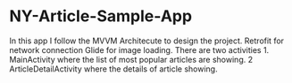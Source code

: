 # NY-Article-Sample-App
In this app I follow the MVVM Architecute to design the project.
Retrofit for network connection 
Glide for image loading.
There are two activities 1. MainActivity where the list of most popular articles are showing. 2 ArticleDetailActivity where the details of article showing.
